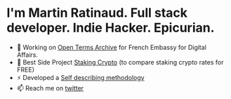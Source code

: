 # I'm Martin Ratinaud. Full stack developer. Indie Hacker. Epicurian.

- 🔭 Working on [Open Terms Archive](https://opentermsarchive.org) for French Embassy for Digital Affairs.
- 👯 Best Side Project [Staking Crypto](https://stakingcrypto.io) (to compare staking crypto rates for FREE)
- ⚡ Developed a [Self describing methodology](https://github.com/martinratinaud/work-with-me)
- 📫 Reach me on [twitter](https://twitter.com/martinratinaud)
